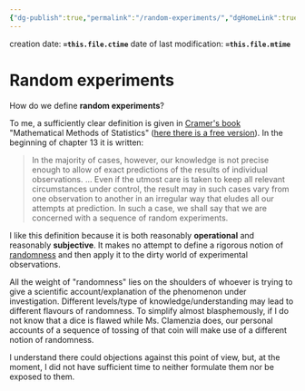 ```yaml
---
{"dg-publish":true,"permalink":"/random-experiments/","dgHomeLink":true,"dgPassFrontmatter":false,"dgShowBacklinks":false,"dgShowLocalGraph":true,"dgShowInlineTitle":false,"dgShowFileTree":true,"dgEnableSearch":true}
---
```



creation date: **`=this.file.ctime`** 
date of last modification: **`=this.file.mtime`**

# Random experiments


How do we define **random experiments**?

To me, a sufficiently clear definition is given in [Cramer's book](https://press.princeton.edu/books/paperback/9780691005478/mathematical-methods-of-statistics-pms-9-volume-9) "Mathematical Methods of Statistics" ([here there is a free version](https://archive.org/details/in.ernet.dli.2015.223699)). In the beginning of chapter 13 it is written: 

>In the majority of cases, however, our knowledge is not precise  enough to allow of exact predictions of the results of individual  observations. ... Even if the utmost care is taken to keep all relevant  circumstances under control, the result may in such cases vary from  one observation to another in an irregular way that eludes all our  attempts at prediction. In such a case, we shall say that we are  concerned with a sequence of random experiments.

I like this definition because it is both reasonably **operational** and reasonably **subjective**. It makes no attempt to define a rigorous notion of [randomness](https://arxiv.org/abs/1908.07068)  and then apply it to the dirty world of experimental observations.

All the weight of "randomness" lies on the shoulders of whoever is trying to give a scientific account/explanation of the phenomenon under investigation. Different levels/type of knowledge/understanding may lead to different flavours of randomness. To simplify almost blasphemously, if I do not know that a dice is flawed while Ms. Clamenzia does, our personal accounts of a sequence of tossing of that coin will make use of a different notion of randomness.

I understand there could objections against this point of view, but, at the moment, I did not have sufficient time to neither formulate them nor be exposed to them.